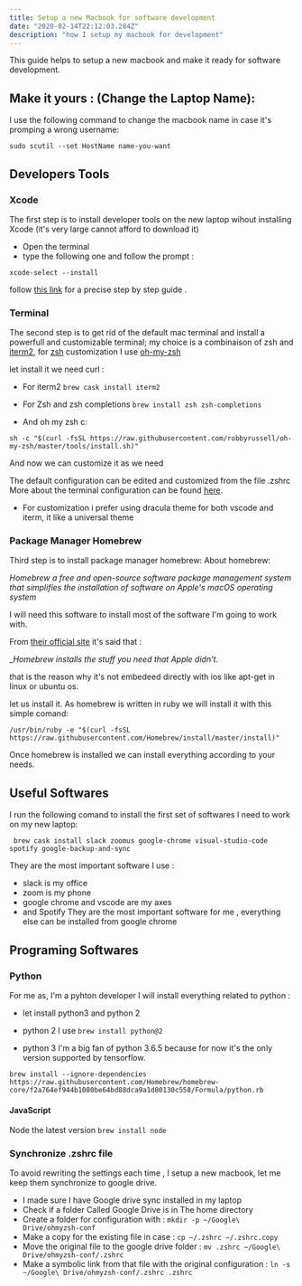 ```yaml
---
title: Setup a new Macbook for software development
date: "2020-02-14T22:12:03.284Z"
description: "how I setup my macbook for development"
---
```


This guide helps to setup a new macbook and make it ready for software development.

## Make it yours : (Change the Laptop Name):

I use the following command to change the macbook name in case it's promping a wrong username:

```sudo scutil --set HostName name-you-want```


## Developers Tools 

### Xcode 

The first step is to install developer tools on the new laptop wihout installing Xcode (it's very large cannot afford to download it)

- Open the terminal
- type the following one and follow the prompt :

```
xcode-select --install
```

follow [this link](http://osxdaily.com/2014/02/12/install-command-line-tools-mac-os-x/) for a precise step by step guide .

### Terminal

The second step is to get rid of the default mac terminal  and install a powerfull and customizable terminal;
my choice is  a combinaison of zsh and [iterm2](https://www.iterm2.com/documentation.html), for [zsh](https://www.zsh.org/) customization I use [oh-my-zsh](https://ohmyz.sh/)

let install it we need curl :

- For iterm2
``` brew cask install iterm2 ```

- For Zsh  and zsh completions
``` brew install zsh zsh-completions  ```

- And oh my zsh c: 
```
sh -c "$(curl -fsSL https://raw.githubusercontent.com/robbyrussell/oh-my-zsh/master/tools/install.sh)"
```

And now we can customize it as we need 

The default configuration can be edited and customized from the file .zshrc
More about the terminal configuration can be found [here](https://dev.to/deepu105/configure-a-beautiful-terminal-on-unix-with-zsh-4mcb).

 - For customization i prefer using dracula theme for both vscode and iterm, it like a universal theme
 
### Package Manager Homebrew

Third step is to install package manager homebrew:
About homebrew:
 
 _Homebrew  a free and open-source software package management system 
 that simplifies the installation of software on Apple's macOS operating system_
 
 I will need this software to install most of the software I'm going to work with.
 
 From [their official site](https://brew.sh/)  it's said that :
 
__Homebrew installs the stuff you need that Apple didn’t._

that is the reason why it's not embedeed directly with ios like apt-get in linux or ubuntu os.

let us install it.
As homebrew is written in ruby we will install it with this simple comand:

```
/usr/bin/ruby -e "$(curl -fsSL https://raw.githubusercontent.com/Homebrew/install/master/install)"
```
Once homebrew is installed we can install everything according to your needs.

## Useful Softwares

I run the following comand to install the first set of softwares I need to work on my new laptop:

```
 brew cask install slack zoomus google-chrome visual-studio-code spotify google-backup-and-sync
```

They are the most important software I use :

- slack is my office
- zoom is my phone
- google chrome and  vscode are my axes 
- and Spotify
They are the most important software for me , everything else can be installed from google chrome

## Programing Softwares

### Python
For me as,  I'm a pyhton developer I will install everything related to python :

- let install python3 and python 2


- python 2 I  use ```brew install python@2```

- python 3 I'm a big fan of python 3.6.5 because for now it's the only version supported by tensorflow.

``` brew install --ignore-dependencies https://raw.githubusercontent.com/Homebrew/homebrew-core/f2a764ef944b1080be64bd88dca9a1d80130c558/Formula/python.rb ```
#### JavaScript

Node the latest version ```brew install node```

### Synchronize .zshrc file

To avoid rewriting the settings each time , I setup a new macbook, let me keep them synchronize to google drive.

- I made sure I have Google drive sync installed in my laptop
- Check if a folder Called Google Drive is in The home directory
-  Create a folder for configuration with : ```mkdir -p ~/Google\ Drive/ohmyzsh-conf```
-  Make a copy for the existing file in case : ``` cp ~/.zshrc ~/.zshrc.copy ```
-  Move the original file to the google drive folder : ``` mv .zshrc ~/Google\ Drive/ohmyzsh-conf/.zshrc ```
-  Make a symbolic link from that file with the original configuration : ```ln -s ~/Google\ Drive/ohmyzsh-conf/.zshrc .zshrc```
